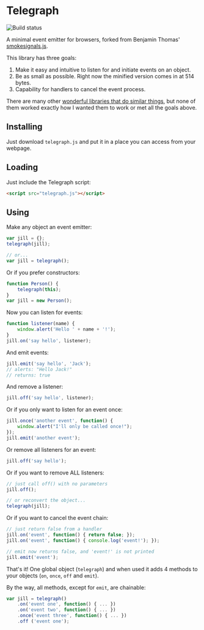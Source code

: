 Telegraph
=============

![Build status](https://travis-ci.org/dubrowgn/telegraph.svg?branch=master)

A minimal event emitter for browsers, forked from Benjamin Thomas' [smokesignals.js][1].

This library has three goals:

1. Make it easy and intuitive to listen for and initiate events on an object.
2. Be as small as possible. Right now the minified version comes in at 514 bytes.
3. Capability for handlers to cancel the event process.

There are many other [wonderful libraries that do similar things][2], but none
of them worked exactly how I wanted them to work or met all the goals above.

Installing
----------

Just download `telegraph.js` and put it in a place you can access from your webpage.

Loading
-------

Just include the Telegraph script:

```html
<script src="telegraph.js"></script>
```

Using
-----

Make any object an event emitter:

```javascript
var jill = {};
telegraph(jill);

// or...
var jill = telegraph();
```

Or if you prefer constructors:

```javascript
function Person() {
    telegraph(this);
}
var jill = new Person();
```

Now you can listen for events:

```javascript
function listener(name) {
    window.alert('Hello ' + name + '!');
}
jill.on('say hello', listener);
```

And emit events:

```javascript
jill.emit('say hello', 'Jack');
// alerts: "Hello Jack!"
// returns: true
```

And remove a listener:

```javascript
jill.off('say hello', listener);
```

Or if you only want to listen for an event once:

```javascript
jill.once('another event', function() {
    window.alert("I'll only be called once!");
});
jill.emit('another event');
```

Or remove all listeners for an event:

```javascript
jill.off('say hello');
```

Or if you want to remove ALL listeners:

```javascript
// just call off() with no parameters
jill.off();

// or reconvert the object...
telegraph(jill);
```

Or if you want to cancel the event chain:

```javascript
// just return false from a handler
jill.on('event', function() { return false; });
jill.on('event', function() { console.log('event!'); });

// emit now returns false, and 'event!' is not printed
jill.emit('event');
```

That's it! One global object (`telegraph`) and when used it adds 4 methods to
your objects (`on`, `once`, `off` and `emit`).

By the way, all methods, except for `emit`, are chainable:

```javascript
var jill = telegraph()
    .on('event one', function() { ... })
    .on('event two', function() { ... })
    .once('event three', function() { ... })
    .off ('event one');
```

[1]: https://bitbucket.org/bentomas/smokesignals.js
[2]: http://microjs.com/#events
